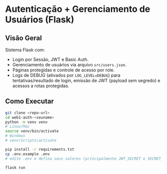 # Autenticação + Gerenciamento de Usuários (Flask)

## Visão Geral
Sistema Flask com:
- Login por Sessão, JWT e Basic Auth.
- Gerenciamento de usuários via arquivo `src/users.json`.
- Páginas protegidas e controle de acesso por role.
- Logs de DEBUG (ativados por `LOG_LEVEL=DEBUG`) para tentativas/resultado de login, emissão de JWT (payload sem segredo) e acessos a rotas protegidas.

## Como Executar
```bash
git clone <repo-url>
cd web1-auth-<seunome>
python -m venv venv
# Linux/Mac
source venv/bin/activate
# Windows
# venv\Scripts\activate

pip install -r requirements.txt
cp .env.example .env
# edite .env e defina seus valores (principalmente JWT_SECRET e SECRET_KEY_SESSION)

flask run
